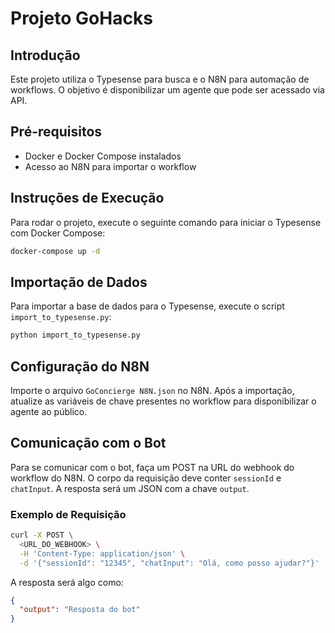 # Projeto GoHacks

## Introdução
Este projeto utiliza o Typesense para busca e o N8N para automação de workflows. O objetivo é disponibilizar um agente que pode ser acessado via API.

## Pré-requisitos
- Docker e Docker Compose instalados
- Acesso ao N8N para importar o workflow

## Instruções de Execução
Para rodar o projeto, execute o seguinte comando para iniciar o Typesense com Docker Compose:

```bash
docker-compose up -d
```

## Importação de Dados
Para importar a base de dados para o Typesense, execute o script `import_to_typesense.py`:

```bash
python import_to_typesense.py
```

## Configuração do N8N
Importe o arquivo `GoConcierge N8N.json` no N8N. Após a importação, atualize as variáveis de chave presentes no workflow para disponibilizar o agente ao público.

## Comunicação com o Bot
Para se comunicar com o bot, faça um POST na URL do webhook do workflow do N8N. O corpo da requisição deve conter `sessionId` e `chatInput`. A resposta será um JSON com a chave `output`.

### Exemplo de Requisição
```bash
curl -X POST \
  <URL_DO_WEBHOOK> \
  -H 'Content-Type: application/json' \
  -d '{"sessionId": "12345", "chatInput": "Olá, como posso ajudar?"}'
```

A resposta será algo como:
```json
{
  "output": "Resposta do bot"
}
```